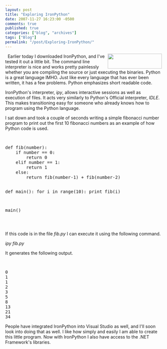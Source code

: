 ```yaml
---
layout: post
title: "Exploring IronPython"
date: 2007-11-27 16:23:00 -0500
comments: true
published: true
categories: ["blog", "archives"]
tags: ["Blog"]
permalink: "/post/Exploring-IronPython/"
---
```

<!-- more -->



<p>&nbsp;<img src="http://upload.wikimedia.org/wikipedia/en/2/25/PythonProgLogo.png" alt="" width="174" height="48" align="right" /> Earlier today I downloaded IronPython, and I've tested it out a little bit. The command line interpreter is nice and works pretty painlessly whether you are compiling the source or just executing the binaries. Python is a great language IMHO. Just like every language that has ever been written, it has a few problems. Python emphasizes short readable code.</p>
<p>IronPython's interpreter, <em>ipy</em>, allows interactive sessions as well as execution of files. It acts very similarly to Python's Official interpreter, <em>IDLE</em>. This makes transitioning easy for someone who already knows how to program using the Python language.</p>
<p>I sat down and took a couple of seconds writing a simple fibonacci number program to print out the first 10 fibonacci numbers as an example of how Python code is used.</p>
<p>&nbsp;</p>
<pre>def fib(number):
    if number == 0:
        return 0
    elif number == 1:
        return 1
    else:
        return fib(number-1) + fib(number-2)

def main():
    for i in range(10):
        print fib(i)

main()
</pre>
<p>&nbsp;</p>
<p>If this code is in the file <em>fib.py</em> I can execute it using the following command.</p>
<p><em>ipy fib.py</em></p>
<p>It generates the following output.</p>
<p>&nbsp;</p>
<pre>0
1
1
2
3
5
8
13
21
34
</pre>
<p>People have integrated IronPython into Visual Studio as well, and I'll soon look into doing that as well. I like how simply and easily I am able to create this little program. Now with IronPython I also have access to the .NET Framework's libraries.</p>

